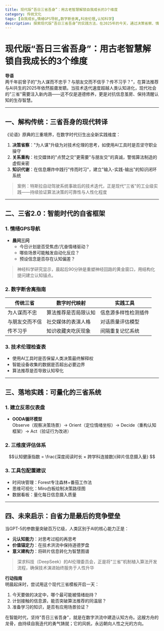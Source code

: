 ```yaml
---
title: 现代版“吾日三省吾身”：用古老智慧解锁自我成长的3个维度
category: 传统文化
tags: [自我成长,情绪GPS导航,数字断舍离,科技伦理,认知科学]
description: 探索现代版“吾日三省吾身”的实践方法，在2025年的今天，通过决策省察、情绪GPS导航和数字断舍离三大维度解锁自我成长。本文融合古老智慧与最新科技发展，提供实用的自省框架和工具包配置建议，帮助你在算法推荐与AI共生的时代中保持清醒认知，建立坚固的认知健康指数。从晨间三问到技术伦理检查表，掌握提升元认知能力、价值锚定力及意义建构力的方法，让每日反思成为你在数字洪流中的认知方舟。适合追求个人成长、关注科技伦理以及希望在智能时代中持续自我迭代的所有读者。
---
```

# 现代版“吾日三省吾身”：用古老智慧解锁自我成长的3个维度  

**导语**  
两千年前曾子的"为人谋而不忠乎？与朋友交而不信乎？传不习乎？"，在算法推荐与AI共生的2025年依然振聋发聩。当技术迭代速度超越人类认知进化，现代社会的"三省"需要注入新内涵——这不仅是道德修养，更是对抗信息茧房、保持清醒认知的生存智慧。

---

## 一、解构传统：三省吾身的现代转译  
《论语》原典的三重境界，在数字时代衍生出全新实践维度：  
1. **决策省察**："为人谋"升级为对技术伦理的思考，如使用AI工具时是否坚守职业操守  
2. **关系重构**：社交媒体的"点赞之交"更需要"与朋友交"的真诚，警惕算法制造的虚假亲密  
3. **知识代谢**：在信息爆炸中践行"传而时习"，建立"输入-实践-输出"的知识闭环系统  

> 案例：特斯拉自动驾驶系统事故后的技术迭代，正是现代"三省"的工业级实践——持续验证算法决策的可靠性与人性化程度

---

## 二、三省2.0：智能时代的自省框架  
### 1. 情绪GPS导航  
- **晨间三问**  
  - 今日计划是否受焦虑/亢奋情绪驱动？  
  - 哪些场景可能触发自动化反应？  
  - 预设信念是否存在认知偏差？  

> 神经科学研究显示，晨起后90分钟是重塑神经回路的黄金窗口，用结构化提问建立认知锚点。

### 2. 数字断舍离指南  
| 传统三省       | 数字时代映射          | 实践工具               |  
|----------------|---------------------|-----------------------|  
| 为人谋而不忠   | 算法推荐是否局限认知 | 信息源多样性检测插件    |  
| 与朋友交而不信 | 社交媒体的表演人格   | 对话质量评估模型        |  
| 传不习乎       | 知识收藏夹吃灰现象   | 间隔重复记忆系统        |  

### 3. 技术伦理检查表  
- 使用AI工具时是否保留人类决策最终解释权  
- 智能设备收集的数据是否超出必要边界  
- 算法推荐是否导致认知窄化  

---

## 三、落地实践：可量化的三省系统  
### 1. 建立反思仪表盘  
- **OODA循环模型**  
  Observe（观察决策场景）→ Orient（定位情绪坐标）→ Decide（重构认知框架）→ Act（验证行为改进）  

### 2. 三维度评估体系  
```math  
认知健康指数 = \frac{深度阅读时长 × 跨学科连接数}{碎片信息摄入量}  
```  

### 3. 工具包配置建议  
- 时间块管理：Forest专注森林+番茄工作法  
- 思维可视化：Miro白板绘制决策路径图  
- 数据看板：量化每日信息摄入质量  

---

## 四、未来启示：自省力是最后的竞争壁垒  
当GPT-5的参数量突破百万亿级，人类区别于AI的核心能力正是：  
- **元认知能力**：对思考过程的再思考  
- **价值锚定力**：在技术洪流中保持道德罗盘  
- **意义建构力**：将碎片信息转化为智慧图谱  

> 深求科技（DeepSeek）的AI伦理委员会，正是将"三省"机制植入算法开发流程，确保技术演进始终服务于人性升华

**行动指南**  
明晨起床时，尝试用这个现代三省模板开启一天：  
1. 今天要做的决定中，哪个最可能被情绪劫持？  
2. 计划接触的信息源，能否突破算法推荐的同温层？  
3. 准备学习的知识，是否有应用场景验证？  

在智能时代，坚持"吾日三省吾身"，就是在数字洪流中建造认知方舟。这艘方舟的龙骨，由持续自我迭代的勇气铸就；它的风帆，永远朝向人性之光的方向。